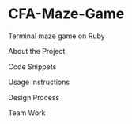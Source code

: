 # CFA-Maze-Game
Terminal maze game on  Ruby

About the Project


Code Snippets


Usage Instructions

Design Process

Team Work


